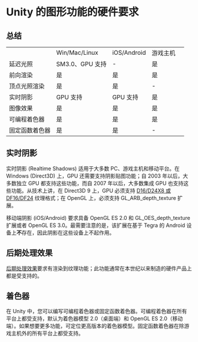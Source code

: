 Unity 的图形功能的硬件要求
===================================================


总结
-------



| | | | | |
|:---|:---|:---|:---|:---|
| |Win/Mac/Linux |iOS/Android |游戏主机 |
|延迟光照 |SM3.0、GPU 支持 |- |是 |
|前向渲染 |是 |是 |是 |
|顶点光照渲染 |是 |是 |- |
|实时阴影 |GPU 支持 |GPU 支持 |是 |
|图像效果 |是 |是 |是 |
|可编程着色器 |是 |是 |是 |
|固定函数着色器 |是 |是 |- |


实时阴影
----------------


实时阴影 (Realtime Shadows) 适用于大多数 PC、游戏主机和移动平台。在 Windows (Direct3D) 上，GPU 还需要支持阴影贴图功能；自 2003 年以后，大多数独立 GPU 都支持这些功能，而自 2007 年以后，大多数集成 GPU 也支持这些功能。从技术上讲，在 Direct3D 9 上，GPU 必须支持 [D16/D24X8 或 DF16/DF24](http://aras-p.info/texts/D3D9GPUHacks.html) 纹理格式；在 OpenGL 上，必须支持 GL_ARB_depth_texture 扩展。

移动端阴影 (iOS/Android) 要求具备 OpenGL ES 2.0 和 GL_OES_depth_texture 扩展或者 OpenGL ES 3.0。最需要注意的是，该扩展在基于 Tegra 的 Android 设备上**不**存在，因此阴影在这些设备上不起作用。


后期处理效果
-------------


[后期处理效果](PostProcessingOverview.html)要求有渲染到纹理功能；此功能通常在本世纪以来制造的硬件产品上都是受支持的。


着色器
-------


在 Unity 中，您可以编写可编程着色器或固定函数着色器。可编程着色器在所有平台上都受支持，默认为着色器模型 2.0（桌面端）和 OpenGL ES 2.0（移动端）。如果想要更多功能，可定位更高版本的着色器模型。固定函数着色器在除游戏主机外的所有平台上都受支持。
